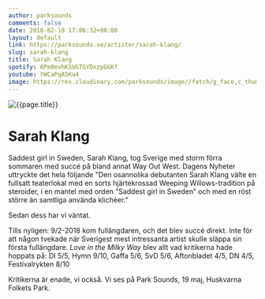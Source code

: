 ```yaml
---
author: parksounds
comments: false
date: 2018-02-18 17:06:32+00:00
layout: default
link: https://parksounds.se/artister/sarah-klang/
slug: sarah-klang
title: Sarah Klang
spotify: 6Pm0evhKSUGTGYDxzpGGKf
youtube: tWCaPqA5Ku4
image: https://res.cloudinary.com/parksounds/image//fetch/g_face,c_thumb,w_1200,h_630,f_auto/https://parksounds.se/images/artists/sarah-klang-park-sounds-2018.jpg
---
```


![{{page.title}}]({{page.image}})


# Sarah Klang

Saddest girl in Sweden, Sarah Klang, tog Sverige med storm förra sommaren med succé på bland annat Way Out West. Dagens Nyheter uttryckte det hela följande "Den osannolika debutanten Sarah Klang välte en fullsatt teaterlokal med en sorts hjärtekrossad Weeping Willows-tradition på steroider, i en mantel med orden ”Saddest girl in Sweden” och med en röst större än samtliga använda klichéer.”

Sedan dess har vi väntat.

Tills nyligen: 9/2-2018 kom fullängdaren, och det blev succé direkt. Inte för att någon tvekade när Sverigest mest intressanta artist skulle släppa sin första fullängdare. _Love in the Milky Way_ blev allt vad kritikerna hade hoppats på: DI 5/5, Hymn 9/10, Gaffa 5/6, SvD 5/6, Aftonbladet 4/5, DN 4/5, Festivalrykten 8/10

Kritikerna är enade, vi också. Vi ses på Park Sounds, 19 maj, Huskvarna Folkets Park.
